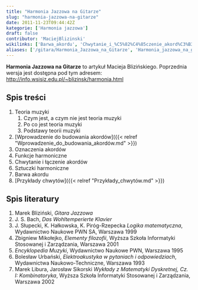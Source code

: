 ```yaml
---
title: "Harmonia Jazzowa na Gitarze"
slug: "harmonia-jazzowa-na-gitarze"
date: 2011-11-23T09:44:42Z
kategorie: ['Harmonia jazzowa']
draft: false
contributor: 'MaciejBlizinski'
wikilinks: ['Barwa_akordu', 'Chwytanie_i_%C5%82%C4%85czenie_akord%C3%B3w', 'Czym_jest,_a_czym_nie_jest_teoria_muzyki', 'Funkcje_harmoniczne', 'Oznaczenia_akord%C3%B3w', 'Po_co_jest_teoria_muzyki', 'Podstawy_teorii_muzyki', 'Przyk%C5%82ady_chwyt%C3%B3w', 'Sztuczki_harmoniczne', 'Wprowadzenie_do_budowania_akord%C3%B3w']
aliases: ['/gitara/Harmonia_Jazzowa_na_Gitarze', 'Harmonia_jazzowa_na_gitarze.md/harmonia-jazzowa-na-gitarze']
---
```

**Harmonia Jazzowa na Gitarze** to artykuł Macieja Blizińskiego.
Poprzednia wersja jest dostępna pod tym adresem:
<http://info.wsisiz.edu.pl/~blizinsk/harmonia.html>

## Spis treści

1.  Teoria muzyki
    1.  Czym jest, a czym nie jest teoria
        muzyki<!-- link nie odnosił się do niczego: 'Harmonia Jazzowa na Gitarze' ('content/parked/harmonia/Harmonia_Jazzowa_na_Gitarze.md') links to 'Czym_jest,_a_czym_nie_jest_teoria_muzyki' ('content/parked/harmonia/Czym_jest,_a_czym_nie_jest_teoria_muzyki.md') and that does not exist -->
    2.  Po co jest teoria muzyki<!-- link nie odnosił się do niczego: 'Harmonia Jazzowa na Gitarze' ('content/parked/harmonia/Harmonia_Jazzowa_na_Gitarze.md') links to 'Po_co_jest_teoria_muzyki' ('content/parked/harmonia/Po_co_jest_teoria_muzyki.md') and that does not exist -->
    3.  Podstawy teorii muzyki<!-- link nie odnosił się do niczego: 'Harmonia Jazzowa na Gitarze' ('content/parked/harmonia/Harmonia_Jazzowa_na_Gitarze.md') links to 'Podstawy_teorii_muzyki' ('content/parked/harmonia/Podstawy_teorii_muzyki.md') and that does not exist -->
2.  [Wprowadzenie do budowania
    akordów]({{< relref "Wprowadzenie_do_budowania_akordów.md" >}})
3.  Oznaczenia akordów<!-- link nie odnosił się do niczego: 'Harmonia Jazzowa na Gitarze' ('content/parked/harmonia/Harmonia_Jazzowa_na_Gitarze.md') links to 'Oznaczenia_akordów' ('content/parked/harmonia/Oznaczenia_akordów.md') and that does not exist -->
4.  Funkcje harmoniczne<!-- link nie odnosił się do niczego: 'Harmonia Jazzowa na Gitarze' ('content/parked/harmonia/Harmonia_Jazzowa_na_Gitarze.md') links to 'Funkcje_harmoniczne' ('content/parked/harmonia/Funkcje_harmoniczne.md') and that does not exist -->
5.  Chwytanie i łączenie
    akordów<!-- link nie odnosił się do niczego: 'Harmonia Jazzowa na Gitarze' ('content/parked/harmonia/Harmonia_Jazzowa_na_Gitarze.md') links to 'Chwytanie_i_łączenie_akordów' ('content/parked/harmonia/Chwytanie_i_łączenie_akordów.md') and that does not exist -->
6.  Sztuczki harmoniczne<!-- link nie odnosił się do niczego: 'Harmonia Jazzowa na Gitarze' ('content/parked/harmonia/Harmonia_Jazzowa_na_Gitarze.md') links to 'Sztuczki_harmoniczne' ('content/parked/harmonia/Sztuczki_harmoniczne.md') and that does not exist -->
7.  Barwa akordu<!-- link nie odnosił się do niczego: 'Harmonia Jazzowa na Gitarze' ('content/parked/harmonia/Harmonia_Jazzowa_na_Gitarze.md') links to 'Barwa_akordu' ('content/parked/harmonia/Barwa_akordu.md') and that does not exist -->
8.  [Przykłady chwytów]({{< relref "Przykłady_chwytów.md" >}})

## Spis literatury

1.  Marek Bliziński, *Gitara Jazzowa*
2.  J. S. Bach, *Das Wohltemperierte Klavier*
3.  J. Słupecki, K. Hałkowska, K. Piróg-Rzepecka *Logika matematyczna*,
    Wydawnictwo Naukowe PWN SA, Warszawa 1999
4.  Zbigniew Mikołejko, *Elementy filozofii*, Wyższa Szkoła Informatyki
    Stosowanej i Zarządzania, Warszawa 2001
5.  *Encyklopedia Muzyki*, Wydawnictwo Naukowe PWN, Warszawa 1995
6.  Bolesław Urbański, *Elektroakustyka w pytaniach i odpowiedziach*,
    Wydawnictwa Naukowo-Techniczne, Warszawa 1993
7.  Marek Libura, Jarosław Sikorski *Wykłady z Matematyki Dyskretnej,
    Cz. I: Kombinatoryka*, Wyższa Szkoła Informatyki Stosowanej i
    Zarządzania, Warszawa 2002

